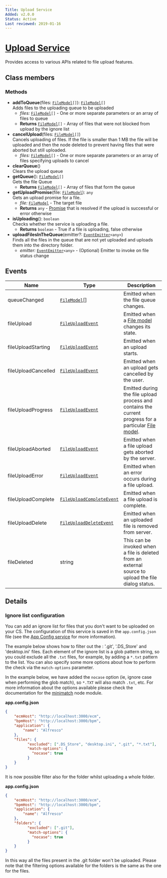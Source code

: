 ```yaml
---
Title: Upload Service
Added: v2.0.0
Status: Active
Last reviewed: 2019-01-16
---
```


# [Upload Service](../../../lib/core/services/upload.service.ts "Defined in upload.service.ts")

Provides access to various APIs related to file upload features.

## Class members

### Methods

-   **addToQueue**(files: [`FileModel`](../../../lib/core/models/file.model.ts)`[]`): [`FileModel`](../../../lib/core/models/file.model.ts)`[]`<br/>
    Adds files to the uploading queue to be uploaded
    -   _files:_ [`FileModel`](../../../lib/core/models/file.model.ts)`[]`  - One or more separate parameters or an array of files to queue
    -   **Returns** [`FileModel`](../../../lib/core/models/file.model.ts)`[]` - Array of files that were not blocked from upload by the ignore list
-   **cancelUpload**(files: [`FileModel`](../../../lib/core/models/file.model.ts)`[]`)<br/>
    Cancels uploading of files. If the file is smaller than 1 MB the file will be uploaded and then the node deleted to prevent having files that were aborted but still uploaded.
    -   _files:_ [`FileModel`](../../../lib/core/models/file.model.ts)`[]`  - One or more separate parameters or an array of files specifying uploads to cancel
-   **clearQueue**()<br/>
    Clears the upload queue
-   **getQueue**(): [`FileModel`](../../../lib/core/models/file.model.ts)`[]`<br/>
    Gets the file Queue
    -   **Returns** [`FileModel`](../../../lib/core/models/file.model.ts)`[]` - Array of files that form the queue
-   **getUploadPromise**(file: [`FileModel`](../../../lib/core/models/file.model.ts)): `any`<br/>
    Gets an upload promise for a file.
    -   _file:_ [`FileModel`](../../../lib/core/models/file.model.ts)  - The target file
    -   **Returns** `any` - [Promise](https://developer.mozilla.org/en-US/docs/Web/JavaScript/Guide/Using_promises) that is resolved if the upload is successful or error otherwise
-   **isUploading**(): `boolean`<br/>
    Checks whether the service is uploading a file.
    -   **Returns** `boolean` - True if a file is uploading, false otherwise
-   **uploadFilesInTheQueue**(emitter?: [`EventEmitter`](https://angular.io/api/core/EventEmitter)`<any>`)<br/>
    Finds all the files in the queue that are not yet uploaded and uploads them into the directory folder.
    -   _emitter:_ [`EventEmitter`](https://angular.io/api/core/EventEmitter)`<any>`  - (Optional) Emitter to invoke on file status change

## Events

| Name | Type | Description |
| ---- | ---- | ----------- |
| queueChanged | [`FileModel`](../../../lib/core/models/file.model.ts)\[] | Emitted when the file queue changes. |
| fileUpload | [`FileUploadEvent`](../../../lib/core/events/file.event.ts) | Emitted when a [File model](../../../lib/core/models/file.model.ts) changes its state. |
| fileUploadStarting | [`FileUploadEvent`](../../../lib/core/events/file.event.ts) | Emitted when an upload starts. |
| fileUploadCancelled | [`FileUploadEvent`](../../../lib/core/events/file.event.ts) | Emitted when an upload gets cancelled by the user. |
| fileUploadProgress | [`FileUploadEvent`](../../../lib/core/events/file.event.ts) | Emitted during the file upload process and contains the current progress for a particular [File model](../../../lib/core/models/file.model.ts). |
| fileUploadAborted | [`FileUploadEvent`](../../../lib/core/events/file.event.ts) | Emitted when a file upload gets aborted by the server. |
| fileUploadError | [`FileUploadEvent`](../../../lib/core/events/file.event.ts) | Emitted when an error occurs during a file upload. |
| fileUploadComplete | [`FileUploadCompleteEvent`](../../../lib/core/events/file.event.ts) | Emitted when a file upload is complete. |
| fileUploadDelete | [`FileUploadDeleteEvent`](../../../lib/core/events/file.event.ts) | Emitted when an uploaded file is removed from server. |
| fileDeleted | string | This can be invoked when a file is deleted from an external source to upload the file dialog status. |

## Details

### Ignore list configuration

You can add an ignore list for files that you don't want to be uploaded on your CS.
The configuration of this service is saved in the `app.config.json` file
(see the [App Config service](app-config.service.md) for more information).

The example below shows how to filter out the : '.git', '.DS_Store' and 'desktop.ini' files.
Each element of the ignore list is a glob pattern string, so you could exclude all the `.txt`
files, for example, by adding a `*.txt` pattern to the list.
You can also specify some more options about how to perform the check via the `match-options` parameter.

In the example below, we have added the `nocase` option (ie, ignore case when performing the
glob match), so `*.TXT` will also match `.txt`, etc.
For more information about the options available please check the documentation for the
[minimatch](https://www.npmjs.com/package/minimatch#options)
node module.

**app.config.json**

```json
{
    "ecmHost": "http://localhost:3000/ecm",
    "bpmHost": "http://localhost:3000/bpm",
    "application": {
        "name": "Alfresco"
    },
    "files": {
          "excluded": [".DS_Store", "desktop.ini", ".git", "*.txt"],
          "match-options": {
            "nocase": true
          }
    }
}
```
It is now possible filter also for the folder whilst uploading a whole folder.

**app.config.json**

```json
{
    "ecmHost": "http://localhost:3000/ecm",
    "bpmHost": "http://localhost:3000/bpm",
    "application": {
        "name": "Alfresco"
    },
    "folders": {
          "excluded": [".git"],
          "match-options": {
            "nocase": true
          }
    }
}
```

In this way all the files present in the .git folder won't be uploaded. 
Please note that the filtering options available for the folders is the same as the one for the files.
